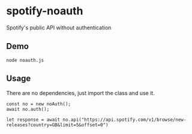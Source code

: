 # spotify-noauth
Spotify's public API without authentication

## Demo
```
node noauth.js
```

## Usage
There are no dependencies, just import the class and use it.
```
const no = new noAuth();
await no.auth();

let response = await no.api("https://api.spotify.com/v1/browse/new-releases?country=GB&limit=5&offset=0")
```